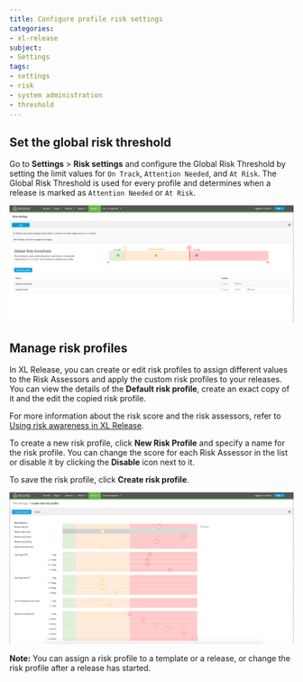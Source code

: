 ```yaml
---
title: Configure profile risk settings
categories:
- xl-release
subject:
- Settings
tags:
- settings
- risk
- system administration
- threshold
---
```


## Set the global risk threshold

Go to **Settings** > **Risk settings** and configure the Global Risk Threshold by setting the limit values for `On Track`, `Attention Needed`, and `At Risk`. The Global Risk Threshold is used for every profile and determines when a release is marked
as `Attention Needed` or `At Risk`.

![Global Risk Threshold](../images/global-risk-threshold.png)

## Manage risk profiles

In XL Release, you can create or edit risk profiles to assign different values to the Risk Assessors and apply the custom risk profiles to your releases. You can view the details of the **Default risk profile**, create an exact copy of it and the edit the copied risk profile.

For more information about the risk score and the risk assessors, refer to [Using risk awareness in XL Release](/xl-release/how-to/using-the-risk-aware-view.html).

To create a new risk profile, click **New Risk Profile** and specify a name for the risk profile. You can change the score for each Risk Assessor in the list or disable it by clicking the **Disable** icon next to it.

To save the risk profile, click **Create risk profile**.

![Create risk profile](../images/new-risk-profile.png)

**Note:** You can assign a risk profile to a template or a release, or change the risk profile after a release has started.
